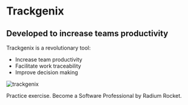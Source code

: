 
# Trackgenix

## Developed to increase teams productivity


Trackgenix is a revolutionary tool:
 - Increase team productivity
 - Facilitate work traceability
 - Improve decision making



![trackgenix](https://user-images.githubusercontent.com/71953662/160427119-93cd7e39-fcd9-41fa-8c1c-ee5b32c0d70d.PNG)

Practice exercise. Become a Software Professional by Radium Rocket.

